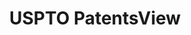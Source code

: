 ---
layout: default
bigquery: https://console.cloud.google.com/bigquery?p=patents-public-data&d=patentsview&page=dataset
citation: Attribution should be given to PatentsView for use, distribution, or derivative
  works.
code: https://github.com/CSSIP-AIR/PatentsView-Code-Snippets/
contributors: USPTO
cost: None
description: 'PatentsView includes US patent data including raw data (summaries, applications,
  pregrant applications), disambugations of inventors and assignees, and inventor
  gender estimates.  Also foreign priority data, # of figures and sheets, and government
  interest statements.'
documentation: https://patentsview.org/query/builder-faqs
last_edit: 04/11/2022, 22:43:18
location: https://patentsview.org/
maintained_by: USPTO
record_creation_timestamp: 12/2/2020 17:20:46
schema_fields:
- subgroup
- filename
- disamb_inventor_id_20171226
- section
- doctype
- county_fips
- latlong
- disamb_assignee_id_20191231
- field_id
- mainclass_id
- variety
- disamb_assignee_id_20190312
- length
- latitude
- ipc_class
- _102_date
- designation
- name_last
- withdrawn
- citation_id
- num_sheets
- state
- reldocno
- disamb_inventor_id_20180528
- title
- type
- male_flag
- abstract
- f102_date
- lapse_of_patent
- gi_statement
- status
- uuid
- disamb_inventor_id_20200331
- organization_id
- disamb_inventor_id_20190312
- deceased
- disamb_inventor_id_20171003
- level_three
- sequence
- organization
- symbol_position
- disclaimer_date
- doc_type
- patent_id
- field_title
- inventor_id
- rawinventor_id
- ipc_version_indicator
- classification_value
- location_id
- publication_number
- _371_date
- f371_date
- disamb_inventor_id_20191231
- term_grant
- number
- level_two
- subcategory_id
- date
- country_transformed
- category_id
- group
- assignee_id
- disamb_inventor_id_20170307
- classification_data_source
- disamb_inventor_id_20190820
- name
- action_date
- level_one
- disamb_inventor_id_20200929
- term_extension
- dependent
- disamb_inventor_id_20201229
- name_first
- subclass_id
- disamb_inventor_id_20191008
- contract_award_number
- term_disclaimer
- subsection_id
- application_id
- rel_id
- disamb_assignee_id_20181127
- fname
- disamb_assignee_id_20191008
- id
- subclass
- num
- disamb_inventor_id_20170808
- relkind
- applicant_type
- classification_level
- attribution_status
- county
- disamb_assignee_id_20200929
- disamb_assignee_id_20200331
- rawlocation_id
- lname
- sector_title
- state_fips
- latin_name
- disamb_inventor_id_20181127
- role
- longitude
- lawyer_id
- num_claims
- disamb_assignee_id_20200630
- group_id
- rawassignee_id
- section_id
- text
- exemplary
- subgroup_id
- city
- disamb_inventor_id_20200630
- disamb_assignee_id_20190820
- male
- kind
- series_code
- main_group
- num_figures
- rule_47
- category
- classification_status
- country
shortname: patentsview
tags:
- disambiguation
- United States
- gender
terms_of_use: Creative Commons Attribution 4.0 International License.
timeframe: 1963-1999
title: USPTO PatentsView
uuid: cf1780b1-e265-4e49-8d1d-83b9cfe0fd9a
---